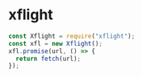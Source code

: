# xflight

```js
const Xflight = require("xflight");
const xfl = new Xflight();
xfl.promise(url, () => {
  return fetch(url);
});
```
